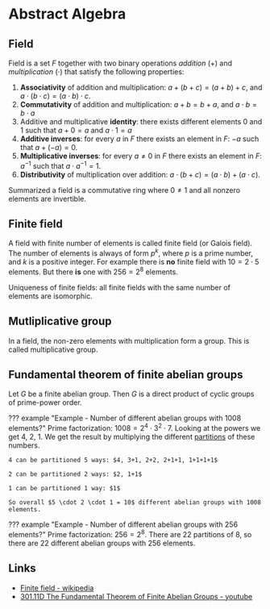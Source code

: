 # Abstract Algebra

## Field

Field is a set $F$ together with two binary operations _addition_ ($+$) and _multiplication_ ($\cdot$) that satisfy the following properties:

1. **Associativity** of addition and multiplication: $a + (b + c) = (a + b) + c$, and $a \cdot (b \cdot c) = (a \cdot b) \cdot c$.
2. **Commutativity** of addition and multiplication: $a + b = b + a$, and $a \cdot b = b \cdot a$
3. Additive and multiplicative **identity**: there exists different elements $0$ and $1$ such that $a + 0 = a$ and $a \cdot 1 = a$
4. **Additive inverses**: for every $a$ in $F$ there exists an element in $F$: $-a$ such that $a + (-a) = 0$.
5. **Multiplicative inverses**: for every $a \neq 0$ in $F$ there exists an element in $F$: $a^{-1}$ such that $a \cdot a^{-1} = 1$.
6. **Distributivity** of multiplication over addition: $a \cdot (b + c) = (a \cdot b) + (a \cdot c)$.

Summarized a field is a commutative ring where $0 \neq 1$ and all nonzero elements are invertible.

## Finite field

A field with finite number of elements is called finite field (or Galois field). The number of elements is always of form $p^k$, where $p$ is a prime number, and $k$ is a positive integer. For example there is **no** finite field with $10 = 2 \cdot 5$ elements. But there **is** one with $256 = 2 ^ 8$ elements.

Uniqueness of finite fields: all finite fields with the same number of elements are isomorphic.

## Mutliplicative group

In a field, the non-zero elements with multiplication form a group. This is called multiplicative group.

## Fundamental theorem of finite abelian groups

Let $G$ be a finite abelian group. Then $G$ is a direct product of cyclic groups of prime-power order.

??? example "Example - Number of different abelian groups with 1008 elements?"
    Prime factorization: $1008 = 2^4 \cdot 3^2 \cdot 7$. Looking at the powers we get 4, 2, 1. We get the result by multiplying the different [partitions](https://en.wikipedia.org/wiki/Partition_(number_theory)) of these numbers.

    4 can be partitioned 5 ways: $4, 3+1, 2+2, 2+1+1, 1+1+1+1$

    2 can be partitioned 2 ways: $2, 1+1$

    1 can be partitioned 1 way: $1$

    So overall $5 \cdot 2 \cdot 1 = 10$ different abelian groups with 1008 elements.

??? example "Example - Number of different abelian groups with 256 elements?"
    Prime factorization: $256 = 2^8$. There are 22 partitions of 8, so there are 22 different abelian groups with 256 elements.

## Links

- [Finite field - wikipedia](https://en.wikipedia.org/wiki/Finite_field)
- [301.11D The Fundamental Theorem of Finite Abelian Groups - youtube](https://www.youtube.com/watch?v=LPDlaG3fAfQ&list=PLL0ATV5XYF8AQZuEYPnVwpiFy0jEipqN-)
